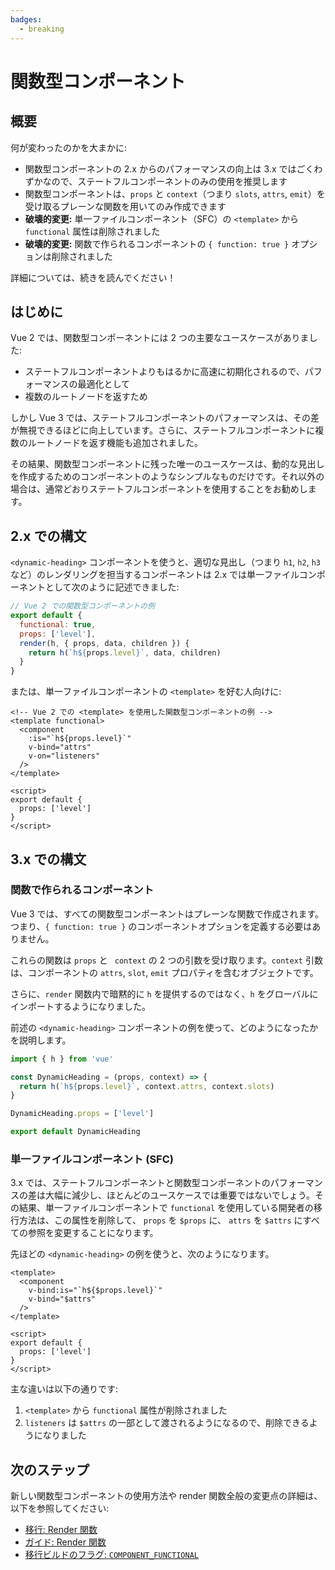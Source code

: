 ```yaml
---
badges:
  - breaking
---
```


# 関数型コンポーネント <MigrationBadges :badges="$frontmatter.badges" />

## 概要

何が変わったのかを大まかに:

- 関数型コンポーネントの 2.x からのパフォーマンスの向上は 3.x ではごくわずかなので、ステートフルコンポーネントのみの使用を推奨します
- 関数型コンポーネントは、`props` と `context`（つまり `slots`, `attrs`, `emit`）を受け取るプレーンな関数を用いてのみ作成できます
- **破壊的変更:** 単一ファイルコンポーネント（SFC）の `<template>` から `functional` 属性は削除されました
- **破壊的変更:** 関数で作られるコンポーネントの `{ function: true }` オプションは削除されました

詳細については、続きを読んでください！

## はじめに

Vue 2 では、関数型コンポーネントには 2 つの主要なユースケースがありました:

- ステートフルコンポーネントよりもはるかに高速に初期化されるので、パフォーマンスの最適化として
- 複数のルートノードを返すため

しかし Vue 3 では、ステートフルコンポーネントのパフォーマンスは、その差が無視できるほどに向上しています。さらに、ステートフルコンポーネントに複数のルートノードを返す機能も追加されました。

その結果、関数型コンポーネントに残った唯一のユースケースは、動的な見出しを作成するためのコンポーネントのようなシンプルなものだけです。それ以外の場合は、通常どおりステートフルコンポーネントを使用することをお勧めします。

## 2.x での構文

`<dynamic-heading>` コンポーネントを使うと、適切な見出し（つまり `h1`, `h2`, `h3` など）のレンダリングを担当するコンポーネントは 2.x では単一ファイルコンポーネントとして次のように記述できました:

```js
// Vue 2 での関数型コンポーネントの例
export default {
  functional: true,
  props: ['level'],
  render(h, { props, data, children }) {
    return h(`h${props.level}`, data, children)
  }
}
```

または、単一ファイルコンポーネントの `<template>` を好む人向けに:

```vue
<!-- Vue 2 での <template> を使用した関数型コンポーネントの例 -->
<template functional>
  <component
    :is="`h${props.level}`"
    v-bind="attrs"
    v-on="listeners"
  />
</template>

<script>
export default {
  props: ['level']
}
</script>
```

## 3.x での構文

### 関数で作られるコンポーネント

Vue 3 では、すべての関数型コンポーネントはプレーンな関数で作成されます。つまり、`{ function: true }` のコンポーネントオプションを定義する必要はありません。

これらの関数は `props` と ` context` の 2 つの引数を受け取ります。`context` 引数は、コンポーネントの `attrs`, `slot`, `emit` プロパティを含むオブジェクトです。

さらに、`render` 関数内で暗黙的に `h` を提供するのではなく、`h` をグローバルにインポートするようになりました。

前述の `<dynamic-heading>` コンポーネントの例を使って、どのようになったかを説明します。

```js
import { h } from 'vue'

const DynamicHeading = (props, context) => {
  return h(`h${props.level}`, context.attrs, context.slots)
}

DynamicHeading.props = ['level']

export default DynamicHeading
```

### 単一ファイルコンポーネント (SFC)

3.x では、ステートフルコンポーネントと関数型コンポーネントのパフォーマンスの差は大幅に減少し、ほとんどのユースケースでは重要ではないでしょう。その結果、単一ファイルコンポーネントで `functional` を使用している開発者の移行方法は、この属性を削除して、 `props` を `$props` に、 `attrs` を `$attrs` にすべての参照を変更することになります。

先ほどの `<dynamic-heading>` の例を使うと、次のようになります。

```vue{1,3,4}
<template>
  <component
    v-bind:is="`h${$props.level}`"
    v-bind="$attrs"
  />
</template>

<script>
export default {
  props: ['level']
}
</script>
```

主な違いは以下の通りです:

1. `<template>` から `functional` 属性が削除されました
1. `listeners` は `$attrs` の一部として渡されるようになるので、削除できるようになりました

## 次のステップ

新しい関数型コンポーネントの使用方法や render 関数全般の変更点の詳細は、以下を参照してください:

- [移行: Render 関数](/guide/migration/render-function-api.html)
- [ガイド: Render 関数](/guide/render-function.html)
- [移行ビルドのフラグ: `COMPONENT_FUNCTIONAL`](migration-build.html#compat-の設定)
